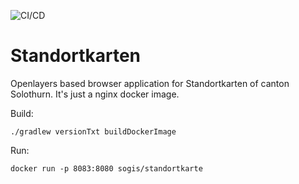 ![CI/CD](https://github.com/sogis/standortkarte/workflows/CI/CD/badge.svg)


# Standortkarten

Openlayers based browser application for Standortkarten of canton Solothurn. It's just a nginx docker image.

Build:
```
./gradlew versionTxt buildDockerImage
```

Run:
```
docker run -p 8083:8080 sogis/standortkarte
```
